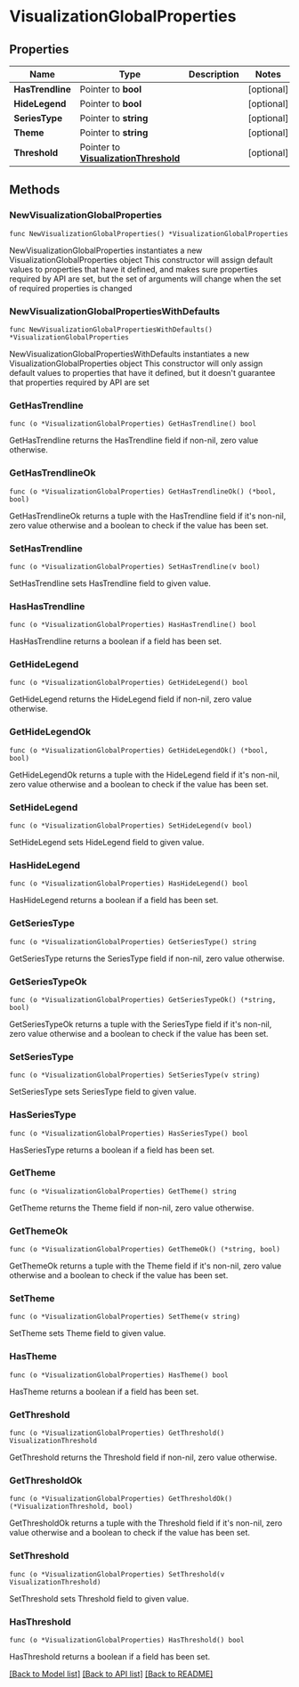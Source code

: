 # VisualizationGlobalProperties

## Properties

Name | Type | Description | Notes
------------ | ------------- | ------------- | -------------
**HasTrendline** | Pointer to **bool** |  | [optional] 
**HideLegend** | Pointer to **bool** |  | [optional] 
**SeriesType** | Pointer to **string** |  | [optional] 
**Theme** | Pointer to **string** |  | [optional] 
**Threshold** | Pointer to [**VisualizationThreshold**](VisualizationThreshold.md) |  | [optional] 

## Methods

### NewVisualizationGlobalProperties

`func NewVisualizationGlobalProperties() *VisualizationGlobalProperties`

NewVisualizationGlobalProperties instantiates a new VisualizationGlobalProperties object
This constructor will assign default values to properties that have it defined,
and makes sure properties required by API are set, but the set of arguments
will change when the set of required properties is changed

### NewVisualizationGlobalPropertiesWithDefaults

`func NewVisualizationGlobalPropertiesWithDefaults() *VisualizationGlobalProperties`

NewVisualizationGlobalPropertiesWithDefaults instantiates a new VisualizationGlobalProperties object
This constructor will only assign default values to properties that have it defined,
but it doesn't guarantee that properties required by API are set

### GetHasTrendline

`func (o *VisualizationGlobalProperties) GetHasTrendline() bool`

GetHasTrendline returns the HasTrendline field if non-nil, zero value otherwise.

### GetHasTrendlineOk

`func (o *VisualizationGlobalProperties) GetHasTrendlineOk() (*bool, bool)`

GetHasTrendlineOk returns a tuple with the HasTrendline field if it's non-nil, zero value otherwise
and a boolean to check if the value has been set.

### SetHasTrendline

`func (o *VisualizationGlobalProperties) SetHasTrendline(v bool)`

SetHasTrendline sets HasTrendline field to given value.

### HasHasTrendline

`func (o *VisualizationGlobalProperties) HasHasTrendline() bool`

HasHasTrendline returns a boolean if a field has been set.

### GetHideLegend

`func (o *VisualizationGlobalProperties) GetHideLegend() bool`

GetHideLegend returns the HideLegend field if non-nil, zero value otherwise.

### GetHideLegendOk

`func (o *VisualizationGlobalProperties) GetHideLegendOk() (*bool, bool)`

GetHideLegendOk returns a tuple with the HideLegend field if it's non-nil, zero value otherwise
and a boolean to check if the value has been set.

### SetHideLegend

`func (o *VisualizationGlobalProperties) SetHideLegend(v bool)`

SetHideLegend sets HideLegend field to given value.

### HasHideLegend

`func (o *VisualizationGlobalProperties) HasHideLegend() bool`

HasHideLegend returns a boolean if a field has been set.

### GetSeriesType

`func (o *VisualizationGlobalProperties) GetSeriesType() string`

GetSeriesType returns the SeriesType field if non-nil, zero value otherwise.

### GetSeriesTypeOk

`func (o *VisualizationGlobalProperties) GetSeriesTypeOk() (*string, bool)`

GetSeriesTypeOk returns a tuple with the SeriesType field if it's non-nil, zero value otherwise
and a boolean to check if the value has been set.

### SetSeriesType

`func (o *VisualizationGlobalProperties) SetSeriesType(v string)`

SetSeriesType sets SeriesType field to given value.

### HasSeriesType

`func (o *VisualizationGlobalProperties) HasSeriesType() bool`

HasSeriesType returns a boolean if a field has been set.

### GetTheme

`func (o *VisualizationGlobalProperties) GetTheme() string`

GetTheme returns the Theme field if non-nil, zero value otherwise.

### GetThemeOk

`func (o *VisualizationGlobalProperties) GetThemeOk() (*string, bool)`

GetThemeOk returns a tuple with the Theme field if it's non-nil, zero value otherwise
and a boolean to check if the value has been set.

### SetTheme

`func (o *VisualizationGlobalProperties) SetTheme(v string)`

SetTheme sets Theme field to given value.

### HasTheme

`func (o *VisualizationGlobalProperties) HasTheme() bool`

HasTheme returns a boolean if a field has been set.

### GetThreshold

`func (o *VisualizationGlobalProperties) GetThreshold() VisualizationThreshold`

GetThreshold returns the Threshold field if non-nil, zero value otherwise.

### GetThresholdOk

`func (o *VisualizationGlobalProperties) GetThresholdOk() (*VisualizationThreshold, bool)`

GetThresholdOk returns a tuple with the Threshold field if it's non-nil, zero value otherwise
and a boolean to check if the value has been set.

### SetThreshold

`func (o *VisualizationGlobalProperties) SetThreshold(v VisualizationThreshold)`

SetThreshold sets Threshold field to given value.

### HasThreshold

`func (o *VisualizationGlobalProperties) HasThreshold() bool`

HasThreshold returns a boolean if a field has been set.


[[Back to Model list]](../README.md#documentation-for-models) [[Back to API list]](../README.md#documentation-for-api-endpoints) [[Back to README]](../README.md)


